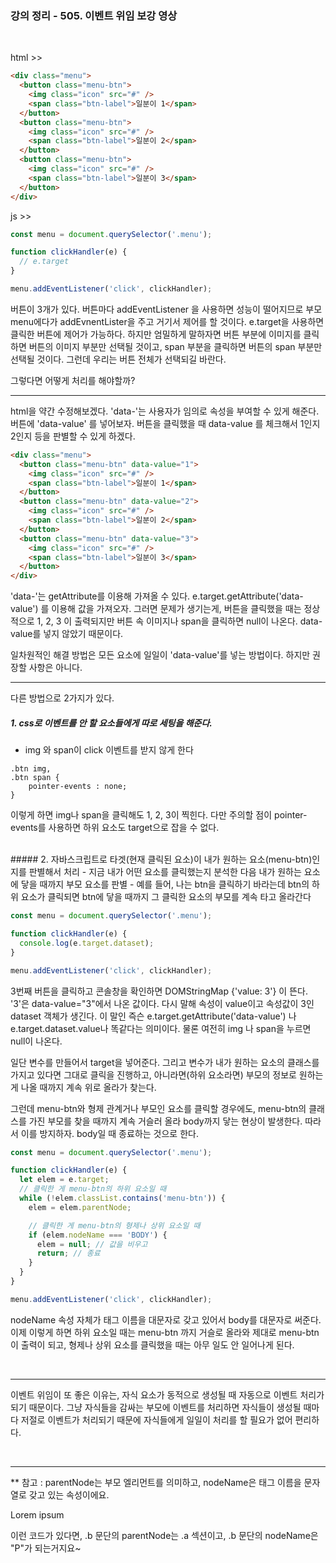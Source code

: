 ### 강의 정리 - 505. 이벤트 위임 보강 영상

<br />

html >>

```html
<div class="menu">
  <button class="menu-btn">
    <img class="icon" src="#" />
    <span class="btn-label">일분이 1</span>
  </button>
  <button class="menu-btn">
    <img class="icon" src="#" />
    <span class="btn-label">일분이 2</span>
  </button>
  <button class="menu-btn">
    <img class="icon" src="#" />
    <span class="btn-label">일분이 3</span>
  </button>
</div>
```

js >>

```javascript
const menu = document.querySelector('.menu');

function clickHandler(e) {
  // e.target
}

menu.addEventListener('click', clickHandler);
```

버튼이 3개가 있다. 버튼마다 addEventListener 을 사용하면 성능이 떨어지므로 부모 menu에다가 addEvnentLister을 주고 거기서 제어를 할 것이다. e.target을 사용하면 클릭한 버튼에 제어가 가능하다. 하지만 엄밀하게 말하자면 버튼 부분에 이미지를 클릭하면 버튼의 이미지 부분만 선택될 것이고, span 부분을 클릭하면 버튼의 span 부분만 선택될 것이다. 그런데 우리는 버튼 전체가 선택되길 바란다.

그렇다면 어떻게 처리를 해야할까?
<br />

---

html을 약간 수정해보겠다. 'data-'는 사용자가 임의로 속성을 부여할 수 있게 해준다. 버튼에 'data-value' 를 넣어보자. 버튼을 클릭했을 때 data-value 를 체크해서 1인지 2인지 등을 판별할 수 있게 하겠다.

```html
<div class="menu">
  <button class="menu-btn" data-value="1">
    <img class="icon" src="#" />
    <span class="btn-label">일분이 1</span>
  </button>
  <button class="menu-btn" data-value="2">
    <img class="icon" src="#" />
    <span class="btn-label">일분이 2</span>
  </button>
  <button class="menu-btn" data-value="3">
    <img class="icon" src="#" />
    <span class="btn-label">일분이 3</span>
  </button>
</div>
```

'data-'는 getAttribute를 이용해 가져올 수 있다. e.target.getAttribute('data-value') 를 이용해 값을 가져오자. 그러면 문제가 생기는게, 버튼을 클릭했을 때는 정상적으로 1, 2, 3 이 출력되지만 버튼 속 이미지나 span을 클릭하면 null이 나온다. data-value를 넣지 않았기 때문이다.

일차원적인 해결 방법은 모든 요소에 일일이 'data-value'를 넣는 방법이다. 하지만 권장할 사항은 아니다.
<br />

---

다른 방법으로 2가지가 있다.

##### 1. css로 이벤트를 안 할 요소들에게 따로 세팅을 해준다.

- img 와 span이 click 이벤트를 받지 않게 한다

```
.btn img,
.btn span {
    pointer-events : none;
}
```

이렇게 하면 img나 span을 클릭해도 1, 2, 3이 찍힌다. 다만 주의할 점이 pointer-events를 사용하면 하위 요소도 target으로 잡을 수 없다.

<br />
##### 2. 자바스크립트로 타겟(현재 클릭된 요소)이 내가 원하는 요소(menu-btn)인지를 판별해서 처리
   - 지금 내가 어떤 요소를 클릭했는지 분석한 다음 내가 원하는 요소에 닿을 때까지 부모 요소를 판별
   - 예를 들어, 나는 btn을 클릭하기 바라는데 btn의 하위 요소가 클릭되면 btn에 닿을 때까지 그 클릭한 요소의 부모를 계속 타고 올라간다

```javascript
const menu = document.querySelector('.menu');

function clickHandler(e) {
  console.log(e.target.dataset);
}

menu.addEventListener('click', clickHandler);
```

3번째 버튼을 클릭하고 콘솔창을 확인하면 DOMStringMap {'value: 3'} 이 뜬다. '3'은 data-value="3"에서 나온 값이다. 다시 말해 속성이 value이고 속성값이 3인 dataset 객체가 생긴다. 이 말인 즉슨 e.target.getAttribute('data-value') 나 e.target.dataset.value나 똑같다는 의미이다. 물론 여전히 img 나 span을 누르면 null이 나온다.

일단 변수를 만들어서 target을 넣어준다. 그리고 변수가 내가 원하는 요소의 클래스를 가지고 있다면 그대로 클릭을 진행하고, 아니라면(하위 요소라면) 부모의 정보로 원하는 게 나올 때까지 계속 위로 올라가 찾는다.

그런데 menu-btn와 형제 관계거나 부모인 요소를 클릭할 경우에도, menu-btn의 클래스를 가진 부모를 찾을 때까지 계속 거슬러 올라 body까지 닿는 현상이 발생한다. 따라서 이를 방지하자. body일 때 종료하는 것으로 한다.

```javascript
const menu = document.querySelector('.menu');

function clickHandler(e) {
  let elem = e.target;
  // 클릭한 게 menu-btn의 하위 요소일 때
  while (!elem.classList.contains('menu-btn')) {
    elem = elem.parentNode;

    // 클릭한 게 menu-btn의 형제나 상위 요소일 때
    if (elem.nodeName === 'BODY') {
      elem = null; // 값을 비우고
      return; // 종료
    }
  }
}

menu.addEventListener('click', clickHandler);
```

nodeName 속성 자체가 태그 이름을 대문자로 갖고 있어서 body를 대문자로 써준다. 이제 이렇게 하면 하위 요소일 때는 menu-btn 까지 거슬로 올라와 제대로 menu-btn이 출력이 되고, 형제나 상위 요소를 클릭했을 때는 아무 일도 안 일어나게 된다.

<br />

---

이벤트 위임이 또 좋은 이유는, 자식 요소가 동적으로 생성될 때 자동으로 이벤트 처리가 되기 때문이다. 그냥 자식들을 감싸는 부모에 이벤트를 처리하면 자식들이 생성될 때마다 저절로 이벤트가 처리되기 때문에 자식들에게 일일이 처리를 할 필요가 없어 편리하다.

<br />

---

\*\* 참고 :
parentNode는 부모 엘리먼트를 의미하고,
nodeName은 태그 이름을 문자열로 갖고 있는 속성이에요.

<section class="a">
    <p class="b">Lorem ipsum</p>
</section>
이런 코드가 있다면,
.b 문단의 parentNode는 .a 섹션이고,
.b 문단의 nodeName은 "P"가 되는거지요~
